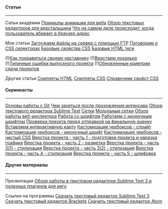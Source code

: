 #### Статьи
----------
Сатьи академии
[Приницпы анимации для веба](http://habrahabr.ru/company/htmlacademy/blog/255583/)
[Обзор текстовых редакторов для верстальщика](https://htmlacademy.ru/blog/40)
[Что на самом деле происходит, когда пользователь вбивает в браузер адрес](http://habrahabr.ru/company/htmlacademy/blog/254825/)

Мои статьи
[Загружаем файлы на сервер с помощью FTP](http://ourworkspace.ru/htmlacademy/blog/upload-file-on-server-ftp/)
[Поговорим о CSS селекторах](http://ourworkspace.ru/htmlacademy/blog/talk-about-css-selcetors/)
[Базовые свойства CSS](http://ourworkspace.ru/htmlacademy/blog/base-css/)
[Базовые HTML теги](http://ourworkspace.ru/htmlacademy/blog/basic-html/)

(!)[Как понравиться своему наставнику](http://ourworkspace.ru/htmlacademy/blog/kak-ponravitca-svoemy-nastavniky/)
(!)[Верстаем локально](http://ourworkspace.ru/htmlacademy/blog/local-work/)
(!)[Типичные ошибки выпускного проекта](http://ourworkspace.ru/htmlacademy/blog/%D1%82%D0%B8%D0%BF%D0%B8%D1%87%D0%BD%D1%8B%D0%B5-%D0%BE%D1%88%D0%B8%D0%B1%D0%BA%D0%B8-%D0%B2%D1%8B%D0%BF%D1%83%D1%81%D0%BA%D0%BD%D0%BE%D0%B3%D0%BE-%D0%BF%D1%80%D0%BE%D0%B5%D0%BA%D1%82%D0%B0/)
(!)[Обновленные криетрии сдачи проектов](http://ourworkspace.ru/htmlacademy/blog/%D0%BE%D0%B1%D0%BD%D0%BE%D0%B2%D0%BB%D0%B5%D0%BD%D0%BD%D1%8B%D0%B5-%D0%BA%D1%80%D0%B8%D1%82%D0%B5%D1%80%D0%B8%D0%B8-%D0%B4%D0%BB%D1%8F-%D1%81%D0%B4%D0%B0%D1%87%D0%B8-%D0%BF%D1%80%D0%BE%D0%B5%D0%BA/)

Другие статьи
[Сниппеты HTML](https://css-tricks.com/snippets/html/)
[Сниппеты CSS](https://css-tricks.com/snippets/css/)
[Справочник свойст CSS](http://tympanus.net/codrops/css_reference/)

#### Скринкасты
----------
[Основы работы с Git](https://www.youtube.com/watch?v=Oyj5yVVrT4Q)
[Чем заняться после прохождения интенсива](http://ourworkspace.ru/htmlacademy/blog/before-intensive/)
[Обзор текстового редактора Sublime Text](https://www.youtube.com/watch?v=zdQ8Lyg58ak)
[Сетки](https://www.youtube.com/watch?v=ftGOG1SqMFg)
[Модульные сетки](https://www.youtube.com/watch?v=gdzOooO4Dxo)
[Обзор работы веб-инспектора](https://www.youtube.com/watch?v=l3IeCrGNwbM)
[Работа со шрифтом](https://www.youtube.com/watch?v=vXxOcCBLX4w)
[Работаем с иконочным шрифтом](https://www.youtube.com/watch?v=2-UH0bnYPHY)
[Проверка преокта перед отправкой на финальную оценку](https://www.youtube.com/watch?v=1Fs-L46dHpM)
[Вставляем интерактивную карту](https://www.youtube.com/watch?v=FXT0zpss2x4)
[Кастомизация чекбоксов - спрайт](https://www.youtube.com/watch?v=1lyqVf4tftc)
[Кастомизация чекбоксов - иконочный шрифт](https://www.youtube.com/watch?v=m0-c75v4xvs)
[Кастомизация чекбоксов - чистый CSS](https://www.youtube.com/watch?v=EE5ZhZslhAQ)
[Верстка проекта - часть 1 - подготовка проекта и нарезка графики](https://www.youtube.com/watch?v=zugLe8Xrpd8)
[Верстка проекта - часть 2 - разметка](https://www.youtube.com/watch?v=vsHnPYJDBEU)
[Верстка проекта - часть 3(1) - стилизация](https://www.youtube.com/watch?v=RqKF9azJMZA)
[Верстка проекта - часть 3(2) - стилизация](https://www.youtube.com/watch?v=Towu-6QHc3g)
[Верстка проекта - часть 4 - стилизация](https://www.youtube.com/watch?v=5kCTWhnU4nM)
[Верстка проекта - часть 5 - шлифовка](https://www.youtube.com/watch?v=_8kVxOXpM_s)

#### Другие материалы
----------

Презентации
[Обзор работы в текстовом редакторе Sublime Text 3 и полезных плагинов для него](http://aalexeev239.github.io/sublime-presentation/)

Ссылки на программы
[Скачать текстовый редактор Sublime Text 3](http://www.sublimetext.com/3)
[Скачать текстовый редактор Brackets](http://brackets.io/)
[Скачать текстовый редактор Atom](https://atom.io/)
